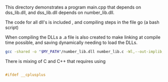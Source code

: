 This directory demonstrates a program main.cpp that depends on dss_lib.dll,  and dss_lib.dll depends on number_lib.dll.

The code for all dll's is included , and compiling steps in the file go (a bash script)


When compiling the DLLs a .a file is also created to make linking at compile time possible, and saving dynamically needing to load the DLLs.

```bash
gcc -shared -o "$MY_PATH"/number_lib.dll number_lib.c -Wl,--out-implib,"$MY_PATH"/libnumber_lib.a
```

There is mixing of C and C++ that requires using 


```C

#ifdef __cplusplus

```
